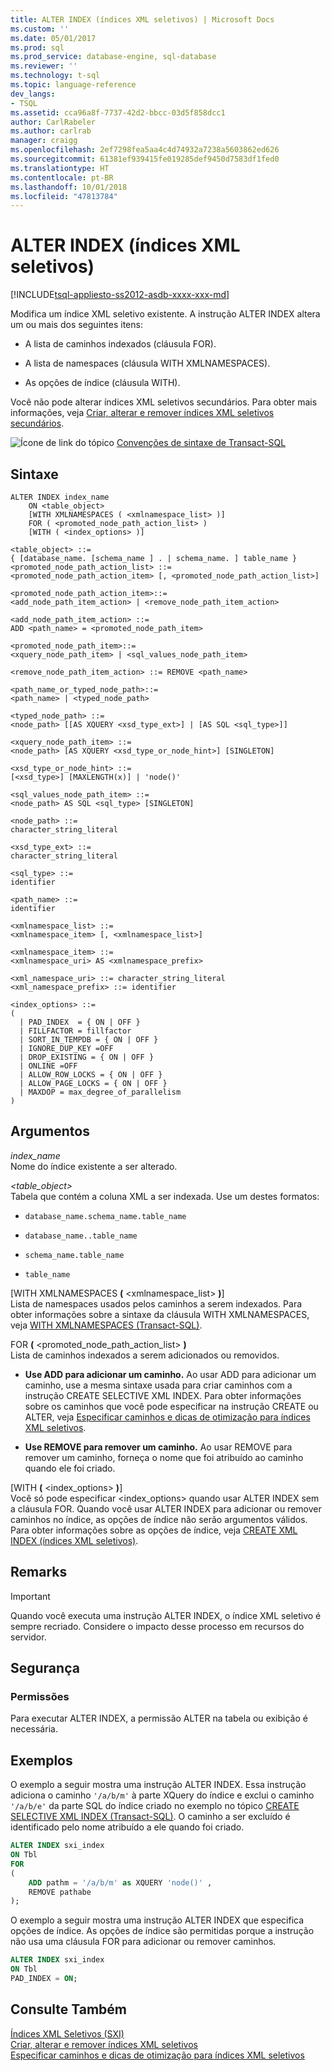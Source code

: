 ```yaml
---
title: ALTER INDEX (índices XML seletivos) | Microsoft Docs
ms.custom: ''
ms.date: 05/01/2017
ms.prod: sql
ms.prod_service: database-engine, sql-database
ms.reviewer: ''
ms.technology: t-sql
ms.topic: language-reference
dev_langs:
- TSQL
ms.assetid: cca96a8f-7737-42d2-bbcc-03d5f858dcc1
author: CarlRabeler
ms.author: carlrab
manager: craigg
ms.openlocfilehash: 2ef7298fea5aa4c4d74932a7238a5603862ed626
ms.sourcegitcommit: 61381ef939415fe019285def9450d7583df1fed0
ms.translationtype: HT
ms.contentlocale: pt-BR
ms.lasthandoff: 10/01/2018
ms.locfileid: "47813784"
---
```

# <a name="alter-index-selective-xml-indexes"></a>ALTER INDEX (índices XML seletivos)
[!INCLUDE[tsql-appliesto-ss2012-asdb-xxxx-xxx-md](../../includes/tsql-appliesto-ss2012-asdb-xxxx-xxx-md.md)]

  Modifica um índice XML seletivo existente. A instrução ALTER INDEX altera um ou mais dos seguintes itens:  
  
-   A lista de caminhos indexados (cláusula FOR).  
  
-   A lista de namespaces (cláusula WITH XMLNAMESPACES).  
  
-   As opções de índice (cláusula WITH).  
  
 Você não pode alterar índices XML seletivos secundários. Para obter mais informações, veja [Criar, alterar e remover índices XML seletivos secundários](../../relational-databases/xml/create-alter-and-drop-secondary-selective-xml-indexes.md).  
  
 ![Ícone de link do tópico](../../database-engine/configure-windows/media/topic-link.gif "Ícone de link do tópico") [Convenções de sintaxe de Transact-SQL](../../t-sql/language-elements/transact-sql-syntax-conventions-transact-sql.md)  
  
## <a name="syntax"></a>Sintaxe  
  
```  
ALTER INDEX index_name  
    ON <table_object>   
    [WITH XMLNAMESPACES ( <xmlnamespace_list> )]  
    FOR ( <promoted_node_path_action_list> )  
    [WITH ( <index_options> )]  
  
<table_object> ::=   
{ [database_name. [schema_name ] . | schema_name. ] table_name }  
<promoted_node_path_action_list> ::=   
<promoted_node_path_action_item> [, <promoted_node_path_action_list>]  
  
<promoted_node_path_action_item>::=   
<add_node_path_item_action> | <remove_node_path_item_action>  
  
<add_node_path_item_action> ::=  
ADD <path_name> = <promoted_node_path_item>  
  
<promoted_node_path_item>::=  
<xquery_node_path_item> | <sql_values_node_path_item>  
  
<remove_node_path_item_action> ::= REMOVE <path_name>   
  
<path_name_or_typed_node_path>::=   
<path_name> | <typed_node_path>  
  
<typed_node_path> ::=   
<node_path> [[AS XQUERY <xsd_type_ext>] | [AS SQL <sql_type>]]  
  
<xquery_node_path_item> ::=   
<node_path> [AS XQUERY <xsd_type_or_node_hint>] [SINGLETON]  
  
<xsd_type_or_node_hint> ::=   
[<xsd_type>] [MAXLENGTH(x)] | 'node()'  
  
<sql_values_node_path_item> ::=   
<node_path> AS SQL <sql_type> [SINGLETON]  
  
<node_path> ::=   
character_string_literal  
  
<xsd_type_ext> ::=   
character_string_literal  
  
<sql_type> ::=   
identifier  
  
<path_name> ::=   
identifier  
  
<xmlnamespace_list> ::=   
<xmlnamespace_item> [, <xmlnamespace_list>]  
  
<xmlnamespace_item> ::=   
<xmlnamespace_uri> AS <xmlnamespace_prefix>  
  
<xml_namespace_uri> ::= character_string_literal  
<xml_namespace_prefix> ::= identifier  
  
<index_options> ::=   
(   
  | PAD_INDEX  = { ON | OFF }  
  | FILLFACTOR = fillfactor  
  | SORT_IN_TEMPDB = { ON | OFF }  
  | IGNORE_DUP_KEY =OFF  
  | DROP_EXISTING = { ON | OFF }  
  | ONLINE =OFF  
  | ALLOW_ROW_LOCKS = { ON | OFF }  
  | ALLOW_PAGE_LOCKS = { ON | OFF }  
  | MAXDOP = max_degree_of_parallelism  
)  
```  
  
##  <a name="Arguments"></a> Argumentos  
 *index_name*  
 Nome do índice existente a ser alterado.  
  
 *\<table_object>*  
 Tabela que contém a coluna XML a ser indexada. Use um destes formatos:  
  
-   `database_name.schema_name.table_name`  
  
-   `database_name..table_name`  
  
-   `schema_name.table_name`  
  
-   `table_name`  
  
 [WITH XMLNAMESPACES **(** \<xmlnamespace_list> **)**]  
 Lista de namespaces usados pelos caminhos a serem indexados. Para obter informações sobre a sintaxe da cláusula WITH XMLNAMESPACES, veja [WITH XMLNAMESPACES &#40;Transact-SQL&#41;](../../t-sql/xml/with-xmlnamespaces.md).  
  
 FOR **(** \<promoted_node_path_action_list> **)**  
 Lista de caminhos indexados a serem adicionados ou removidos.  
  
-   **Use ADD para adicionar um caminho.** Ao usar ADD para adicionar um caminho, use a mesma sintaxe usada para criar caminhos com a instrução CREATE SELECTIVE XML INDEX. Para obter informações sobre os caminhos que você pode especificar na instrução CREATE ou ALTER, veja [Especificar caminhos e dicas de otimização para índices XML seletivos](../../relational-databases/xml/specify-paths-and-optimization-hints-for-selective-xml-indexes.md).  
  
-   **Use REMOVE para remover um caminho.** Ao usar REMOVE para remover um caminho, forneça o nome que foi atribuído ao caminho quando ele foi criado.  
  
 [WITH **(** \<index_options> **)**]  
 Você só pode especificar \<index_options> quando usar ALTER INDEX sem a cláusula FOR. Quando você usar ALTER INDEX para adicionar ou remover caminhos no índice, as opções de índice não serão argumentos válidos. Para obter informações sobre as opções de índice, veja [CREATE XML INDEX &#40;índices XML seletivos&#41;](../../t-sql/statements/create-xml-index-selective-xml-indexes.md).  
  
## <a name="remarks"></a>Remarks  
  
> [!IMPORTANT]  
>  Quando você executa uma instrução ALTER INDEX, o índice XML seletivo é sempre recriado. Considere o impacto desse processo em recursos do servidor.  
  
## <a name="security"></a>Segurança  
  
### <a name="permissions"></a>Permissões  
 Para executar ALTER INDEX, a permissão ALTER na tabela ou exibição é necessária.  
  
## <a name="examples"></a>Exemplos  
 O exemplo a seguir mostra uma instrução ALTER INDEX. Essa instrução adiciona o caminho `'/a/b/m'` à parte XQuery do índice e exclui o caminho `'/a/b/e'` da parte SQL do índice criado no exemplo no tópico [CREATE SELECTIVE XML INDEX &#40;Transact-SQL&#41;](../../t-sql/statements/create-selective-xml-index-transact-sql.md). O caminho a ser excluído é identificado pelo nome atribuído a ele quando foi criado.  
  
```sql  
ALTER INDEX sxi_index  
ON Tbl  
FOR   
(  
    ADD pathm = '/a/b/m' as XQUERY 'node()' ,  
    REMOVE pathabe  
);  
```  
  
 O exemplo a seguir mostra uma instrução ALTER INDEX que especifica opções de índice. As opções de índice são permitidas porque a instrução não usa uma cláusula FOR para adicionar ou remover caminhos.  
  
```sql  
ALTER INDEX sxi_index  
ON Tbl  
PAD_INDEX = ON;  
```  
  
## <a name="see-also"></a>Consulte Também  
 [Índices XML Seletivos &#40;SXI&#41;](../../relational-databases/xml/selective-xml-indexes-sxi.md)   
 [Criar, alterar e remover índices XML seletivos](../../relational-databases/xml/create-alter-and-drop-selective-xml-indexes.md)   
 [Especificar caminhos e dicas de otimização para índices XML seletivos](../../relational-databases/xml/specify-paths-and-optimization-hints-for-selective-xml-indexes.md)  
  
  
